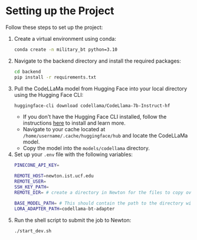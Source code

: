 # Setting up the Project

Follow these steps to set up the project:

1. Create a virtual environment using conda:
   ```bash
   conda create -n military_bt python=3.10
   ```
2. Navigate to the backend directory and install the required packages:
    ```bash
    cd backend
    pip install -r requirements.txt
    ```
3. Pull the CodeLLaMa model from Hugging Face into your local directory using the Hugging Face CLI:
    ```bash
    huggingface-cli download codellama/CodeLlama-7b-Instruct-hf
    ```
    - If you don't have the Hugging Face CLI installed, follow the instructions [here](https://huggingface.co/docs/huggingface_hub/main/en/guides/cli) to install and learn more.
    - Navigate to your cache located at `/home/username/.cache/huggingface/hub` and locate the CodeLLaMa model.
    - Copy the model into the `models/codellama` directory.
4. Set up your `.env` file with the following variables:
    ```bash
    PINECONE_API_KEY=

    REMOTE_HOST=newton.ist.ucf.edu
    REMOTE_USER=
    SSH_KEY_PATH=
    REMOTE_DIR= # create a directory in Newton for the files to copy over

    BASE_MODEL_PATH= # This should contain the path to the directory within the snapshots folder
    LORA_ADAPTER_PATH=codellama-bt-adapter
    ```
5. Run the shell script to submit the job to Newton:
    ```bash
    ./start_dev.sh
    ```